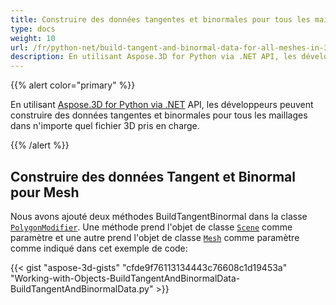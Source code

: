 ```yaml
---
title: Construire des données tangentes et binormales pour tous les maillages dans le modèle 3D
type: docs
weight: 10
url: /fr/python-net/build-tangent-and-binormal-data-for-all-meshes-in-3d-model/
description: En utilisant Aspose.3D for Python via .NET API, les développeurs peuvent construire des données tangentes et binormales pour tous les maillages dans n'importe quel fichier 3D pris en charge.
---
```

{{% alert color="primary" %}}

En utilisant [Aspose.3D for Python via .NET](http://products.aspose.com/3d/net) API, les développeurs peuvent construire des données tangentes et binormales pour tous les maillages dans n'importe quel fichier 3D pris en charge.

{{% /alert %}}
##  **Construire des données Tangent et Binormal pour Mesh**
Nous avons ajouté deux méthodes BuildTangentBinormal dans la classe [`PolygonModifier`](https://reference.aspose.com/3d/net/aspose.threed.entities/polygonmodifier). Une méthode prend l'objet de classe [`Scene`](https://reference.aspose.com/3d/net/aspose.threed/scene) comme paramètre et une autre prend l'objet de classe [`Mesh`](https://reference.aspose.com/3d/net/aspose.threed.entities/mesh) comme paramètre comme indiqué dans cet exemple de code:

{{< gist "aspose-3d-gists" "cfde9f76113134443c76608c1d19453a" "Working-with-Objects-BuildTangentAndBinormalData-BuildTangentAndBinormalData.py" >}}
